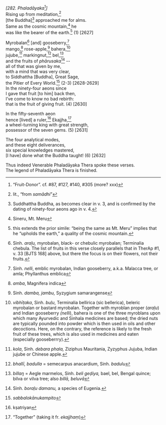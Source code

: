 *\[282. Phaladāyaka*[^1]*\]*  
Rising up from meditation,[^2]  
\[the Buddha\][^3] approached me for alms.  
Same as the cosmic mountain,[^4] he  
was like the bearer of the earth.[^5] (1) \[2627\]

Myrobalan[^6] \[and\] gooseberry,[^7]  
mango,[^8] rose-apple,[^9] bahera,[^10]  
jujube,[^11] markingnut,[^12] bel,[^13]  
and the fruits of *phārusaka*[^14] *--*  
all of that was given by me,  
with a mind that was very clear,  
to Siddhattha \[Buddha\], Great Sage,  
the Pitier of Every World.[^15] (2-3) \[2628-2629\]  
In the ninety-four aeons since  
I gave that fruit \[to him\] back then,  
I’ve come to know no bad rebirth:  
that is the fruit of giving fruit. (4) \[2630\]

In the fifty-seventh aeon  
hence \[lived\] a ruler,[^16] Ekajjha,[^17]  
a wheel-turning king with great strength,  
possessor of the seven gems. (5) \[2631\]

The four analytical modes,  
and these eight deliverances,  
six special knowledges mastered,  
\[I have\] done what the Buddha taught! (6) \[2632\]

Thus indeed Venerable Phaladāyaka Thera spoke these verses.  
The legend of Phaladāyaka Thera is finished.

[^1]: “Fruit-Donor”. cf. \#87, \#127, \#140, \#305 (more? xxx)

[^2]: lit., “from *samādhi*”

[^3]: Suddhattha Buddha, as becomes clear in v. 3, and is confirmed by the dating of ninety-four aeons ago in v. 4.

[^4]: Sineru, Mt. Meru

[^5]: this extends the prior simile: “being the same as Mt. Meru” implies that he “upholds the earth,” a quality of the cosmic mountain.

[^6]: Sinh. *araḷu,* myrobalan, black- or chebulic myrobalan; Terminalia chebula. The list of fruits in this verse closely parallels that in TherAp \#1, v. 33 \[BJTS 168\] above, but there the focus is on their flowers, not their fruits.

[^7]: Sinh. *nelli*, emblic myrobalan, Indian gooseberry, a.k.a. Malacca tree, or amla; Phyllanthus emblica

[^8]: *amba*, Magnifera indica

[^9]: Sinh. *damba, jambu,* Syzygium samarangense

[^10]: *vibhīṭaka*, Sinh. *buḷu*, Terminalia bellirica (sic bellerica), beleric myrobalan or bastard myrobalan. Together with myroblan proper (*araḷu*) and Indian gooseberry *(nelli*), bahera is one of the three myroblans upon which many Ayurvedic and Sinhala medicines are based; the dried nuts are typically pounded into powder which is then used in oils and other decoctions. Here, on the contrary, the reference is likely to the fresh fruit of these trees, which is also used in medicines and eaten (especially gooseberrry).

[^11]: *kola*, Sinh. *debara phala,* Ziziphus Mauritania, Zyzyphus Jujuba, Indian jujube or Chinese apple.

[^12]: *bhallī, badulla* = semecarpus anacardium, Sinh. *badulu*

[^13]: *billaŋ* = Aegle marmelos, Sinh. *beli geḍiya,* bael, bel, Bengal quince; bilva or vilva tree; also *billā, beluvā*

[^14]: Sinh. *boraḷu damanu,* a species of Eugenia.

[^15]: *sabbalokānukampito*

[^16]: kṣatriyan

[^17]: “Together” (taking it fr. *ekajjhaṃ*)
